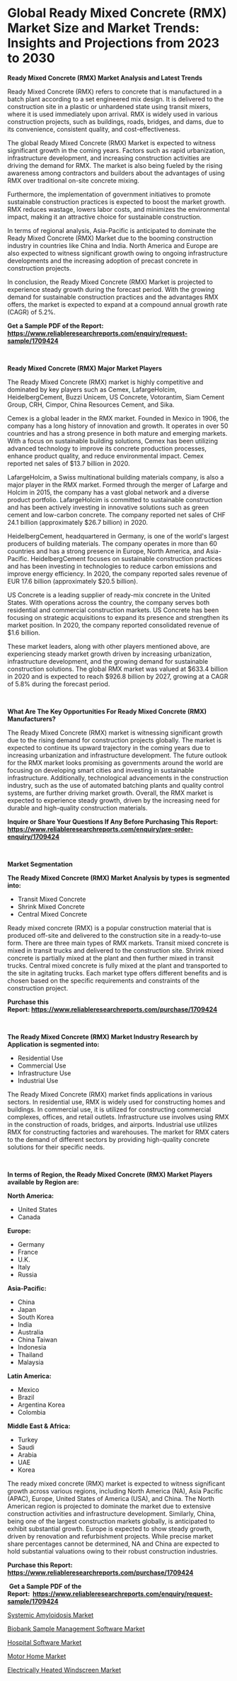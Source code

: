 <p><h1>Global Ready Mixed Concrete (RMX) Market Size and Market Trends: Insights and Projections from 2023 to 2030</h1></p><p><strong>Ready Mixed Concrete (RMX) Market Analysis and Latest Trends</strong></p>
<p><p>Ready Mixed Concrete (RMX) refers to concrete that is manufactured in a batch plant according to a set engineered mix design. It is delivered to the construction site in a plastic or unhardened state using transit mixers, where it is used immediately upon arrival. RMX is widely used in various construction projects, such as buildings, roads, bridges, and dams, due to its convenience, consistent quality, and cost-effectiveness.</p><p>The global Ready Mixed Concrete (RMX) Market is expected to witness significant growth in the coming years. Factors such as rapid urbanization, infrastructure development, and increasing construction activities are driving the demand for RMX. The market is also being fueled by the rising awareness among contractors and builders about the advantages of using RMX over traditional on-site concrete mixing.</p><p>Furthermore, the implementation of government initiatives to promote sustainable construction practices is expected to boost the market growth. RMX reduces wastage, lowers labor costs, and minimizes the environmental impact, making it an attractive choice for sustainable construction.</p><p>In terms of regional analysis, Asia-Pacific is anticipated to dominate the Ready Mixed Concrete (RMX) Market due to the booming construction industry in countries like China and India. North America and Europe are also expected to witness significant growth owing to ongoing infrastructure developments and the increasing adoption of precast concrete in construction projects.</p><p>In conclusion, the Ready Mixed Concrete (RMX) Market is projected to experience steady growth during the forecast period. With the growing demand for sustainable construction practices and the advantages RMX offers, the market is expected to expand at a compound annual growth rate (CAGR) of 5.2%.</p></p>
<p><strong>Get a Sample PDF of the Report:&nbsp; <a href="https://www.reliableresearchreports.com/enquiry/request-sample/1709424">https://www.reliableresearchreports.com/enquiry/request-sample/1709424</a></strong></p>
<p>&nbsp;</p>
<p><strong>Ready Mixed Concrete (RMX) Major Market Players</strong></p>
<p><p>The Ready Mixed Concrete (RMX) market is highly competitive and dominated by key players such as Cemex, LafargeHolcim, HeidelbergCement, Buzzi Unicem, US Concrete, Votorantim, Siam Cement Group, CRH, Cimpor, China Resources Cement, and Sika.</p><p>Cemex is a global leader in the RMX market. Founded in Mexico in 1906, the company has a long history of innovation and growth. It operates in over 50 countries and has a strong presence in both mature and emerging markets. With a focus on sustainable building solutions, Cemex has been utilizing advanced technology to improve its concrete production processes, enhance product quality, and reduce environmental impact. Cemex reported net sales of $13.7 billion in 2020.</p><p>LafargeHolcim, a Swiss multinational building materials company, is also a major player in the RMX market. Formed through the merger of Lafarge and Holcim in 2015, the company has a vast global network and a diverse product portfolio. LafargeHolcim is committed to sustainable construction and has been actively investing in innovative solutions such as green cement and low-carbon concrete. The company reported net sales of CHF 24.1 billion (approximately $26.7 billion) in 2020.</p><p>HeidelbergCement, headquartered in Germany, is one of the world's largest producers of building materials. The company operates in more than 60 countries and has a strong presence in Europe, North America, and Asia-Pacific. HeidelbergCement focuses on sustainable construction practices and has been investing in technologies to reduce carbon emissions and improve energy efficiency. In 2020, the company reported sales revenue of EUR 17.6 billion (approximately $20.5 billion).</p><p>US Concrete is a leading supplier of ready-mix concrete in the United States. With operations across the country, the company serves both residential and commercial construction markets. US Concrete has been focusing on strategic acquisitions to expand its presence and strengthen its market position. In 2020, the company reported consolidated revenue of $1.6 billion.</p><p>These market leaders, along with other players mentioned above, are experiencing steady market growth driven by increasing urbanization, infrastructure development, and the growing demand for sustainable construction solutions. The global RMX market was valued at $633.4 billion in 2020 and is expected to reach $926.8 billion by 2027, growing at a CAGR of 5.8% during the forecast period.</p></p>
<p>&nbsp;</p>
<p><strong>What Are The Key Opportunities For Ready Mixed Concrete (RMX) Manufacturers?</strong></p>
<p><p>The Ready Mixed Concrete (RMX) market is witnessing significant growth due to the rising demand for construction projects globally. The market is expected to continue its upward trajectory in the coming years due to increasing urbanization and infrastructure development. The future outlook for the RMX market looks promising as governments around the world are focusing on developing smart cities and investing in sustainable infrastructure. Additionally, technological advancements in the construction industry, such as the use of automated batching plants and quality control systems, are further driving market growth. Overall, the RMX market is expected to experience steady growth, driven by the increasing need for durable and high-quality construction materials.</p></p>
<p><strong>Inquire or Share Your Questions If Any Before Purchasing This Report: <a href="https://www.reliableresearchreports.com/enquiry/pre-order-enquiry/1709424">https://www.reliableresearchreports.com/enquiry/pre-order-enquiry/1709424</a></strong></p>
<p>&nbsp;</p>
<p><strong>Market Segmentation</strong></p>
<p><strong>The Ready Mixed Concrete (RMX) Market Analysis by types is segmented into:</strong></p>
<p><ul><li>Transit Mixed Concrete</li><li>Shrink Mixed Concrete</li><li>Central Mixed Concrete</li></ul></p>
<p><p>Ready mixed concrete (RMX) is a popular construction material that is produced off-site and delivered to the construction site in a ready-to-use form. There are three main types of RMX markets. Transit mixed concrete is mixed in transit trucks and delivered to the construction site. Shrink mixed concrete is partially mixed at the plant and then further mixed in transit trucks. Central mixed concrete is fully mixed at the plant and transported to the site in agitating trucks. Each market type offers different benefits and is chosen based on the specific requirements and constraints of the construction project.</p></p>
<p><strong>Purchase this Report:&nbsp;<a href="https://www.reliableresearchreports.com/purchase/1709424">https://www.reliableresearchreports.com/purchase/1709424</a></strong></p>
<p>&nbsp;</p>
<p><strong>The Ready Mixed Concrete (RMX) Market Industry Research by Application is segmented into:</strong></p>
<p><ul><li>Residential Use</li><li>Commercial Use</li><li>Infrastructure Use</li><li>Industrial Use</li></ul></p>
<p><p>The Ready Mixed Concrete (RMX) market finds applications in various sectors. In residential use, RMX is widely used for constructing homes and buildings. In commercial use, it is utilized for constructing commercial complexes, offices, and retail outlets. Infrastructure use involves using RMX in the construction of roads, bridges, and airports. Industrial use utilizes RMX for constructing factories and warehouses. The market for RMX caters to the demand of different sectors by providing high-quality concrete solutions for their specific needs.</p></p>
<p>&nbsp;</p>
<p><strong>In terms of Region, the Ready Mixed Concrete (RMX) Market Players available by Region are:</strong></p>
<p>
    <p> <strong> North America: </strong>
        <ul>
            <li>United States</li>
            <li>Canada</li>
        </ul>
        </p> 
    <p> <strong> Europe: </strong>
        <ul>
            <li>Germany</li>
            <li>France</li>
            <li>U.K.</li>
            <li>Italy</li>
            <li>Russia</li>
        </ul>
        </p> 
    <p> <strong> Asia-Pacific: </strong>
        <ul>
            <li>China</li>
            <li>Japan</li>
            <li>South Korea</li>
            <li>India</li>
            <li>Australia</li>
            <li>China Taiwan</li>
            <li>Indonesia</li>
            <li>Thailand</li>
            <li>Malaysia</li>
        </ul>
        </p> 
    <p> <strong> Latin America: </strong>
        <ul>
            <li>Mexico</li>
            <li>Brazil</li>
            <li>Argentina Korea</li>
            <li>Colombia</li>
        </ul>
        </p> 
    <p> <strong> Middle East & Africa: </strong>
        <ul>
            <li>Turkey</li>
            <li>Saudi</li>
            <li>Arabia</li>
            <li>UAE</li>
            <li>Korea</li>
        </ul>
    </p>
    </p>
<p><p>The ready mixed concrete (RMX) market is expected to witness significant growth across various regions, including North America (NA), Asia Pacific (APAC), Europe, United States of America (USA), and China. The North American region is projected to dominate the market due to extensive construction activities and infrastructure development. Similarly, China, being one of the largest construction markets globally, is anticipated to exhibit substantial growth. Europe is expected to show steady growth, driven by renovation and refurbishment projects. While precise market share percentages cannot be determined, NA and China are expected to hold substantial valuations owing to their robust construction industries.</p></p>
<p><strong>Purchase this Report: <a href="https://www.reliableresearchreports.com/purchase/1709424">https://www.reliableresearchreports.com/purchase/1709424</a></strong></p>
<p>&nbsp;<strong>Get a Sample PDF of the Report:&nbsp;&nbsp;<a href="https://www.reliableresearchreports.com/enquiry/request-sample/1709424">https://www.reliableresearchreports.com/enquiry/request-sample/1709424</a></strong></p>
<p><strong></strong></p>
<p><p><a href="https://github.com/Chiragrp26/Market-Research-Report-List-1/blob/main/systemic-amyloidosis-market.md">Systemic Amyloidosis Market</a></p><p><a href="https://github.com/AKSHATREPORTPRIME/Market-Research-Report-List-1/blob/main/biobank-sample-management-software-market.md">Biobank Sample Management Software Market</a></p><p><a href="https://medium.com/@merrittrice2023/analyzing-hospital-software-market-global-industry-perspective-and-forecast-2023-to-2030-745868eb94dd">Hospital Software Market</a></p><p><a href="https://www.linkedin.com/pulse/motor-home-market-challenges-opportunities-growth-drivers-ltiyc/">Motor Home Market</a></p><p><a href="https://www.linkedin.com/pulse/electrically-heated-windscreen-market-challenges-opportunities-gvdcc/">Electrically Heated Windscreen Market</a></p></p>